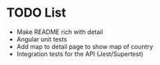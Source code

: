 # TODO List
- Make README rich with detail
- Angular unit tests
- Add map to detail page to show map of country
- Integration tests for the API (Jest/Supertest)

